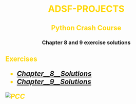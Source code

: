 <h1 style = "color: gold" align="Center">ADSF-PROJECTS </h1>
<h2 style = "color: gold" align="Center" >Python Crash Course</h2>
<h3 align="Center" >Chapter 8 and 9 exercise solutions</h3>

<h2 style = "color: gold">Exercises

* <em> [Chapter__8__Solutions](https://github.com/Mudacrixxz/ADSF-Projects-MMI/blob/main/Chap_(8)_Function)
* [Chapter__9__Solutions](https://github.com/Mudacrixxz/ADSF-Projects-MMI/blob/main/Chap_(9)_Class)

![PCC](https://learntocodetogether.com/wp-content/uploads/2019/11/download-8.jpeg)
